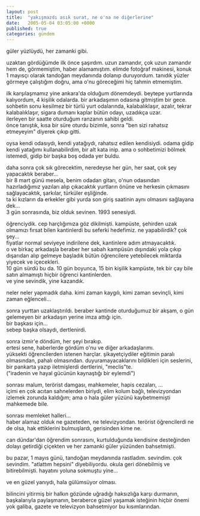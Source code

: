 ```yaml
---
layout: post
title:  "yakışmazdı asık surat, ne o'na ne diğerlerine"
date:   2005-05-04 03:05:00 +0000
published: true
categories: gündem
---
```


güler yüzlüydü, her zamanki gibi.  

uzaktan gördüğümde ilk önce şaşırdım. uzun zamandır, çok uzun zamandır hem de, görmemiştim, haber alamamıştım. elimde fotoğraf makinesi, konuk 1 mayısçı olarak tandoğan meydanında dolanıp duruyordum. tanıdık yüzler görmeye çalıştığım doğru, ama o'nu göreceğimi hiç tahmin etmemiştim.

ilk karşılaşmamız yine ankara'da olduğum dönemdeydi. beytepe yurtlarında kalıyordum, 4 kişilik odalarda. bir arkadaşımın odasına gitmiştim bir gece. sohbetin sonu kesilmez bir türlü yurt odalarında, kalabalıklaşır, azalır, tekrar kalabalıklaşır, sigara dumanı kaplar bütün odayı, uzadıkça uzar.  
ilerleyen bir saatte oturduğum ranzanın sahibi geldi.  
önce tanıştık, kısa bir süre oturdu bizimle, sonra "ben sizi rahatsız etmeyeyim" diyerek çıkıp gitti.

oysa kendi odasıydı, kendi yatağıydı, rahatsız edilen kendisiydi. odama gidip kendi yatağımı kullanabilirdim, bir alt kata inip. ama o sohbetimizi bölmek istemedi, gidip bir başka boş odada yer buldu.

daha sonra çok sık görecektim, neredeyse her gün, her saat, çok şey yapacaktık beraber...  
bir 8 mart günü mesela, benim odadan gitarı, o'nun odasından hazırladığımız yazıları alıp çıkacaktık yurtların önüne ve herkesin çıkmasını sağlayacaktık, şarkılar, türküler eşliğinde.  
ta ki kızların da erkekler gibi yurda son giriş saatinin aynı olmasını sağlayana dek...  
3 gün sonrasında, biz olduk sevinen. 1993 senesiydi.

öğrenciydik. cep harçlığımıza göz dikilmişti. kampüste, şehirden uzak olmamızı fırsat bilen kantinlerdi bu seferki hedefimiz.
ne yapabilirdik? çok şey...  
fiyatlar normal seviyeye indirilene dek, kantinlere adım atmayacaktık.  
o ve birkaç arkadaşla beraber her sabah kampüsün dışındaki yola çıkıp dışarıdan alıp gelmeye başladık bütün öğrencilere yetebilecek miktarda yiyecek ve içecekleri.  
10 gün sürdü bu da. 10 gün boyunca, 15 bin kişilik kampüste, tek bir çay bile satın almamıştı hiçbir öğrenci kantinlerden.  
ve yine sevindik, yine kazandık.

neler neler yapmadık daha. kimi zaman kaygılı, kimi zaman sevinçli, kimi zaman eğlenceli...

sonra yurttan uzaklaştırıldı. beraber kantinde oturduğumuz bir akşam, o gün gelemeyen bir arkadaşın yerine imza attığı için.  
bir başkası için...  
sebep başka olsaydı, dertlenirdi.

sonra izmir'e döndüm, her şeyi bırakıp.  
ertesi sene, haberlerde gördüm o'nu ve diğer arkadaşlarımı.  
yüksekti öğrencilerden istenen harçlar. şikayetçiydiler eğitimin paralı olmasından, pahalı olmasından. duyuramayacaklarını bildikleri için seslerini, bir pankarta yazıp iletmişlerdi dertlerini, "meclis"te.  
("iradenin ve hayal gücünün kaynaştığı bir eylemdi")

sonrası malum, terörist damgası, mahkemeler, hapis cezaları, ...  
içimi en çok acıtan sahnelerden biriydi, elim kolum bağlı, televizyondan izlemek zorunda kaldığım; ama o hala güler yüzünü kaybetmemişti mahkemede bile.

sonrası memleket halleri...  
haber alamaz olduk ne gazeteden, ne televizyondan. terörist öğrencilerdi ne de olsa, hak ettiklerini bulmuşlardı, gerisinden kime ne.

can dündar'dan öğrendim sonrasını, kurtulduğunda kendisine desteğinden dolayı getirdiği çiçekten ve her zamanki güler yüzünden bahsetmişti.

bu pazar, 1 mayıs günü, tandoğan meydanında rastladım. sevindim. çok sevindim. "atlattım hepsini" diyebiliyordu. okula geri dönebilmiş ve bitirebilmişti. hayatını yoluna sokmuştu yine...

ve en güzel yanıydı, hala gülümsüyor olması.

bilincini yitirmiş bir halkın gözünde uğradığı haksızlığa karşı durmanın, başkalarıyla paylaşmanın, beraberce güzel yaşamak isteğinin hiçbir önemi yok galiba, gazete ve televizyon bahsetmiyor bu kısımlarından.
